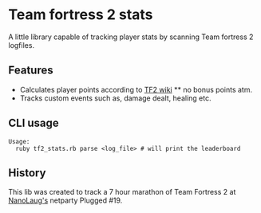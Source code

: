 Team fortress 2 stats
=====================

A little library capable of tracking player stats by scanning Team fortress 2 logfiles.

Features
--------

* Calculates player points according to [TF2 wiki](http://wiki.teamfortress.com/wiki/Scoreboard#Points)
** no bonus points atm.
* Tracks custom events such as, damage dealt, healing etc.


CLI usage
---------
    Usage:
      ruby tf2_stats.rb parse <log_file> # will print the leaderboard

History
-------

This lib was created to track a 7 hour marathon of Team Fortress 2 at [NanoLaug's](http://www.nanolaug.dk/) netparty Plugged #19.
